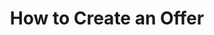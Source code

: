 ---
id: "guide-create-offer"
title: "How to Create an Offer"
slug: "/guides/guide-create-offer"
sidebar_position: 4
---